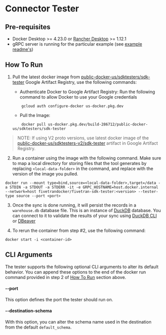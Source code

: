 # Connector Tester

## Pre-requisites
- Docker Desktop >= 4.23.0 or [Rancher Desktop](https://rancherdesktop.io/) >= 1.12.1
- gRPC server is running for the particular example (see [example readme's](/v1_examples/connector/))

## How To Run


1. Pull the latest docker image from [public-docker-us/sdktesters/sdk-tester](https://console.cloud.google.com/artifacts/browse/build-286712/us/public-docker-us/sdktesters%2Fsdk-tester) Google Artifact Registry, use the following commands:

    - Authenticate Docker to Google Artifact Registry: Run the following command to allow Docker to use your Google credentials
    ```
        gcloud auth configure-docker us-docker.pkg.dev
    ```
    - Pull the Image:
    ```
        docker pull us-docker.pkg.dev/build-286712/public-docker-us/sdktesters/sdk-tester   
    ```
> NOTE: If using V2 proto versions, use latest docker image of the [public-docker-us/sdktesters-v2/sdk-tester](https://console.cloud.google.com/artifacts/docker/build-286712/us/public-docker-us/sdktesters-v2%2Fsdk-tester?invt=Abm4dQ&inv=1) artifact in Google Artifact Registry.

2. Run a container using the image with the following command. Make sure to map a local directory for storing files that the tool generates by replacing `<local-data-folder>` in the command, and replace <version> with the version of the image you pulled.

```
docker run --mount type=bind,source=<local-data-folder>,target=/data -a STDIN -a STDOUT -a STDERR -it -e GRPC_HOSTNAME=host.docker.internal --network=host fivetrandocker/fivetran-sdk-tester:<version> --tester-type source --port <port>
```

3. Once the sync is done running, it will persist the records in a `warehouse.db` database file. This is an instance of [DuckDB](https://duckdb.org/) database. You can connect to it to validate the results of your sync using [DuckDB CLI](https://duckdb.org/docs/api/cli) or [DBeaver](https://duckdb.org/docs/guides/sql_editors/dbeaver)

4. To rerun the container from step #2, use the following command:

```
docker start -i <container-id>
```

## CLI Arguments

The tester supports the following optional CLI arguments to alter its default behavior. You can append these options to the end of the docker run command provided in step 2 of [How To Run](https://github.com/fivetran/fivetran_sdk/blob/main/tools/connector-tester/README.md#how-to-run) section above.

#### --port
This option defines the port the tester should run on.

#### --destination-schema
With this option, you can alter the schema name used in the destination from the default `default_schema`.

